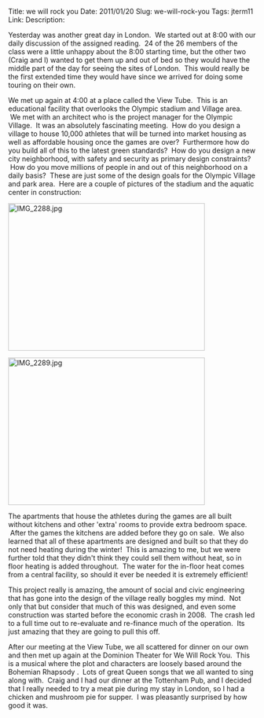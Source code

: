 Title: we will rock you
Date: 2011/01/20
Slug: we-will-rock-you
Tags: jterm11
Link: 
Description: 


<p>Yesterday was another great day in London.  We started out at 8:00 with our daily discussion of the assigned reading.  24 of the 26 members of the class were a little unhappy about the 8:00 starting time, but the other two (Craig and I) wanted to get them up and out of bed so they would have the middle part of the day for seeing the sites of London.  This would really be the first extended time they would have since we arrived for doing some touring on their own.</p><p>We met up again at 4:00 at a place called the View Tube.  This is an educational facility that overlooks the Olympic stadium and Village area.  We met with an architect who is the project manager for the Olympic Village.  It was an absolutely fascinating meeting.  How do you design a village to house 10,000 athletes that will be turned into market housing as well as affordable housing once the games are over?  Furthermore how do you build all of this to the latest green standards?  How do you design a new city neighborhood, with safety and security as primary design constraints?  How do you move millions of people in and out of this neighborhood on a daily basis?  These are just some of the design goals for the Olympic Village and park area.  Here are a couple of pictures of the stadium and the aquatic center in construction:</p><p><img title="IMG_2288.jpg" src="http://lh4.ggpht.com/_wISL1SSAaEA/TTf3RUObaLI/AAAAAAAAALE/D1tjdgB9KQc/IMG_2288.jpg?imgmax=800" border="0" alt="IMG_2288.jpg" width="400" height="300" /></p><p><img title="IMG_2289.jpg" src="http://lh3.ggpht.com/_wISL1SSAaEA/TTf3S3TkGFI/AAAAAAAAALI/2TdTfSvpaS4/IMG_2289.jpg?imgmax=800" border="0" alt="IMG_2289.jpg" width="400" height="300" /></p><p>The apartments that house the athletes during the games are all built without kitchens and other 'extra' rooms to provide extra bedroom space.  After the games the kitchens are added before they go on sale.  We also learned that all of these apartments are designed and built so that they do not need heating during the winter!  This is amazing to me, but we were further told that they didn't think they could sell them without heat, so in floor heating is added throughout.  The water for the in-floor heat comes from a central facility, so should it ever be needed it is extremely efficient!</p><p>This project really is amazing, the amount of social and civic engineering that has gone into the design of the village really boggles my mind.  Not only that but consider that much of this was designed, and even some construction was started before the economic crash in 2008.  The crash led to a full time out to re-evaluate and re-finance much of the operation.  Its just amazing that they are going to pull this off.</p><p>After our meeting at the View Tube, we all scattered for dinner on our own and then met up again at the Dominion Theater for We Will Rock You.  This is a musical where the plot and characters are loosely based around the Bohemian Rhapsody .  Lots of great Queen songs that we all wanted to sing along with.  Craig and I had our dinner at the Tottenham Pub, and I decided that I really needed to try a meat pie during my stay in London, so I had a chicken and mushroom pie for supper.  I was pleasantly surprised by how good it was.</p><p> </p><div class="blogger-post-footer"><img width='1' height='1' src='https://blogger.googleusercontent.com/tracker/2759017781463016019-1758184722208780685?l=blog.bonelakesoftware.com' alt='' /></div>
